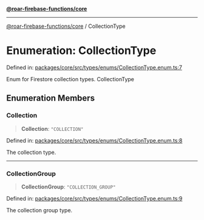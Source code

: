 [**@roar-firebase-functions/core**](../README.md)

---

[@roar-firebase-functions/core](../README.md) / CollectionType

# Enumeration: CollectionType

Defined in: [packages/core/src/types/enums/CollectionType.enum.ts:7](https://github.com/yeatmanlab/roar-firebase-functions/blob/0fc701649174b7557e55644b1065be2fa3d3d7ca/packages/core/src/types/enums/CollectionType.enum.ts#L7)

Enum for Firestore collection types.
CollectionType

## Enumeration Members

### Collection

> **Collection**: `"COLLECTION"`

Defined in: [packages/core/src/types/enums/CollectionType.enum.ts:8](https://github.com/yeatmanlab/roar-firebase-functions/blob/0fc701649174b7557e55644b1065be2fa3d3d7ca/packages/core/src/types/enums/CollectionType.enum.ts#L8)

The collection type.

---

### CollectionGroup

> **CollectionGroup**: `"COLLECTION_GROUP"`

Defined in: [packages/core/src/types/enums/CollectionType.enum.ts:9](https://github.com/yeatmanlab/roar-firebase-functions/blob/0fc701649174b7557e55644b1065be2fa3d3d7ca/packages/core/src/types/enums/CollectionType.enum.ts#L9)

The collection group type.
